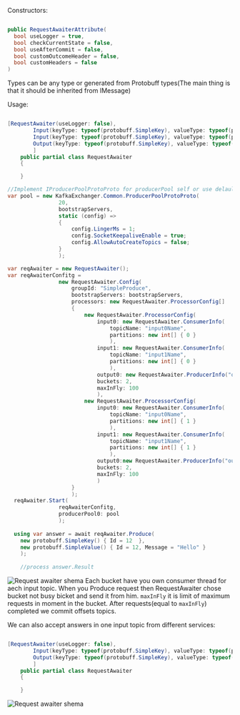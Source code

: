 Constructors:

```C#

public RequestAwaiterAttribute(
  bool useLogger = true,
  bool checkCurrentState = false,
  bool useAfterCommit = false,
  bool customOutcomeHeader = false,
  bool customHeaders = false
)

```

Types can be any type or generated from Protobuff types(The main thing is that it should be inherited from IMessage<T>)

Usage:

```C#

[RequestAwaiter(useLogger: false),
        Input(keyType: typeof(protobuff.SimpleKey), valueType: typeof(protobuff.SimpleValue), new [] { "Responder0" }),
        Input(keyType: typeof(protobuff.SimpleKey), valueType: typeof(protobuff.SimpleValue), new [] { "Responder1" }),
        Output(keyType: typeof(protobuff.SimpleKey), valueType: typeof(protobuff.SimpleValue))
        ]
    public partial class RequestAwaiter
    {

    }

//Implement IProducerPoolProtoProto for producerPool self or use delault generated pool ProducerPoolProtoProto
var pool = new KafkaExchanger.Common.ProducerPoolProtoProto(
                20,
                bootstrapServers,
                static (config) =>
                {
                    config.LingerMs = 1;
                    config.SocketKeepaliveEnable = true;
                    config.AllowAutoCreateTopics = false;
                }
                );

var reqAwaiter = new RequestAwaiter();
var reqAwaiterConfitg =
                new RequestAwaiter.Config(
                    groupId: "SimpleProduce",
                    bootstrapServers: bootstrapServers,
                    processors: new RequestAwaiter.ProcessorConfig[]
                    {
                        new RequestAwaiter.ProcessorConfig(
                            input0: new RequestAwaiter.ConsumerInfo(
                                topicName: "input0Name",
                                partitions: new int[] { 0 }
                                ),
                            input1: new RequestAwaiter.ConsumerInfo(
                                topicName: "input1Name",
                                partitions: new int[] { 0 }
                                ),
                            output0: new RequestAwaiter.ProducerInfo("outputName"),
                            buckets: 2,
                            maxInFly: 100
                            ),
                        new RequestAwaiter.ProcessorConfig(
                            input0: new RequestAwaiter.ConsumerInfo(
                                topicName: "input0Name",
                                partitions: new int[] { 1 }
                                ),
                            input1: new RequestAwaiter.ConsumerInfo(
                                topicName: "input1Name",
                                partitions: new int[] { 1 }
                                ),
                            output0:new RequestAwaiter.ProducerInfo("outputName"),
                            buckets: 2,
                            maxInFly: 100
                            )
                    }
                    );
  reqAwaiter.Start(
                reqAwaiterConfitg, 
                producerPool0: pool
                );
  
  using var answer = await reqAwaiter.Produce(
    new protobuff.SimpleKey() { Id = 12  },
    new protobuff.SimpleValue() { Id = 12, Message = "Hello" }
    );
    
    //process answer.Result
```

![Request awaiter shema](https://github.com/SoftStoneDevelop/KafkaExchanger/blob/main/Documentation/request_awaiter.svg)
Each bucket have you own consumer thread for aech input topic. When you Produce request then RequestAwaiter chose bucket not busy bicket and send it from him.
`maxInFly` it is limit of maximum requests in moment in the bucket. After requests(equal to `maxInFly`) completed we commit offsets topics.

We can also accept answers in one input topic from different services:
```C#

[RequestAwaiter(useLogger: false),
        Input(keyType: typeof(protobuff.SimpleKey), valueType: typeof(protobuff.SimpleValue), new [] { "Responder0", "Responder1" }),
        Output(keyType: typeof(protobuff.SimpleKey), valueType: typeof(protobuff.SimpleValue))
        ]
    public partial class RequestAwaiter
    {

    }

```
![Request awaiter shema](https://github.com/SoftStoneDevelop/KafkaExchanger/blob/main/Documentation/request_awaiter_one.svg)

